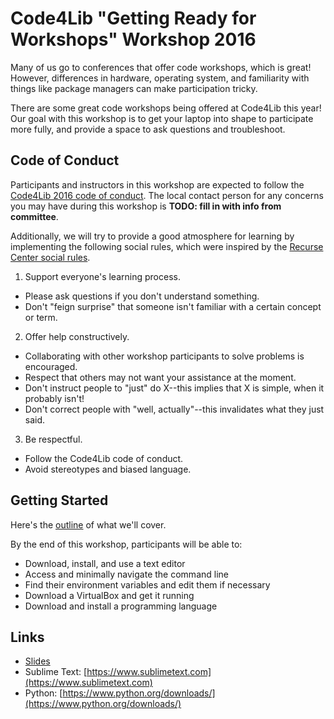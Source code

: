 # Code4Lib "Getting Ready for Workshops" Workshop 2016
Many of us go to conferences that offer code workshops, which is great! However, differences in hardware, operating system, and familiarity with things like package managers can make participation tricky. 

There are some great code workshops being offered at Code4Lib this year! Our goal with this workshop is to get your laptop into shape to participate more fully, and provide a space to ask questions and troubleshoot.

## Code of Conduct

Participants and instructors in this workshop are expected to follow the [Code4Lib 2016 code of conduct](http://2016.code4lib.org/conduct.html). The local contact person for any concerns you may have during this workshop is **TODO: fill in with info from committee**.

Additionally, we will try to provide a good atmosphere for learning by implementing the following social rules, which were inspired by the [Recurse Center social rules](https://www.recurse.com/manual#sub-sec-social-rules).

1. Support everyone's learning process.
  * Please ask questions if you don't understand something. 
  * Don't "feign surprise" that someone isn't familiar with a certain concept or term.

2. Offer help constructively.
  * Collaborating with other workshop participants to solve problems is encouraged.
  * Respect that others may not want your assistance at the moment.
  * Don't instruct people to "just" do X--this implies that X is simple, when it probably isn't!
  * Don't correct people with "well, actually"--this invalidates what they just said. 

3. Be respectful.
  * Follow the Code4Lib code of conduct.
  * Avoid stereotypes and biased language.

## Getting Started
Here's the [outline](outline.md) of what we'll cover.

By the end of this workshop, participants will be able to:
* Download, install, and use a text editor
* Access and minimally navigate the command line
* Find their environment variables and edit them if necessary
* Download a VirtualBox and get it running
* Download and install a programming language

## Links
* [Slides](https://goo.gl/hpSTIg)
* Sublime Text: [https://www.sublimetext.com](https://www.sublimetext.com)
* Python: [https://www.python.org/downloads/](https://www.python.org/downloads/)
